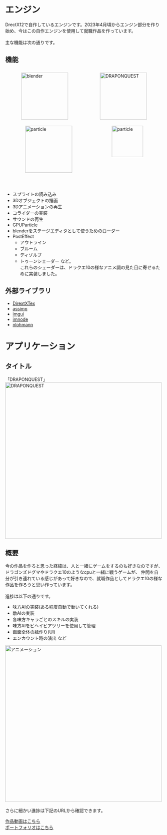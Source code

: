 # エンジン
DrectX12で自作しているエンジンです。2023年4月頃からエンジン部分を作り始め、今はこの自作エンジンを使用して就職作品を作っています。<br>
<br>
主な機能は次の通りです。
<br>
## 機能
<div style="display: flex; flex-wrap: wrap; justify-content: space-around;">
  <img src="https://github.com/user-attachments/assets/52fc32ec-2598-4a4d-92ae-66cc1165ea5f" alt="blender" width="150" style="margin: 10px;"/>
  <img src="https://github.com/user-attachments/assets/0e75b7c1-f854-4eca-be66-96275f3320b8" alt="DRAPONQUEST" width="150" style="margin: 10px;"/>
  <img src="https://github.com/user-attachments/assets/a5ace2ad-8a5a-4fb0-890c-a4c6f10bcc0f" alt="particle" width="150" style="margin: 10px;"/>
  <img src="https://github.com/user-attachments/assets/5750b5a1-33a2-426d-b0f0-650bfc8f1e22" alt="particle" width="100" style="margin: 10px;"/>
</div>
<br><br>

* スプライトの読み込み
* 3Dオブジェクトの描画
* 3Dアニメーションの再生
* コライダーの実装
* サウンドの再生
* GPUParticle<br>  
* blenderをステージエディタとして使うためのローダー
* PostEffect
  - アウトライン
  - ブルーム
  - ディゾルブ
  - トゥーンシェーダー など。<br>
   これらのシェーダーは、ドラクエ10の様なアニメ調の見た目に寄せるために実装しました。
 
## 外部ライブラリ
  - [DirextXTex](https://github.com/microsoft/DirectXTex/releases/tag/mar2023)
  - [assimp](https://github.com/assimp/assimp)
  - [imgui](https://github.com/ocornut/imgui/releases/tag/v1.89.4)
  - [imnode](https://github.com/Nelarius/imnodes/tree/master)
  - [nlohmann](https://github.com/nlohmann/json)
  
# アプリケーション
## タイトル
「DRAPONQUEST」<br>
<img src="https://github.com/user-attachments/assets/06c14d46-c4b2-478c-aeef-557a9d589e8c" alt="DRAPONQUEST" width="500" /><br>
## 概要
今の作品を作ろと思った経緯は、人と一緒にゲームをするのも好きなのですが、
ドラゴンズドグマやドラクエ10のようなcpuと一緒に戦うゲームが、
仲間を自分が引き連れている感じがあって好きなので、就職作品としてドラクエ10の様な作品を作ろうと思い作っています。<br>
<br>
進捗は以下の通りです。
<br>

* 味方AIの実装(ある程度自動で動いてくれる)
* 敵AIの実装
* 各味方キャラごとのスキルの実装
* 味方AIをビヘイビアツリーを使用して管理
* 画面全体の絵作り(UI)
* エンカウント時の演出 など<br>

<img src="https://github.com/user-attachments/assets/d5f5ac05-6d9c-4e19-9da2-27de4c19e361" alt="アニメーション" width="500" />
<br><br>
さらに細かい進捗は下記のURLから確認できます。<br>

  [作品動画はこちら](https://studio.youtube.com/video/KBiwjOsKfac/edit)<br>[ポートフォリオはこちら](https://drive.google.com/file/d/15fuHKKvBRsdOitzPX2uTvESjmbHBkNvG/view?usp=drive_link)
